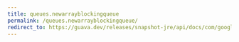 ```yaml
---
title: queues.newarrayblockingqueue
permalink: /queues.newarrayblockingqueue/
redirect_to: https://guava.dev/releases/snapshot-jre/api/docs/com/google/common/collect/Queues.html#newArrayBlockingQueue-int-
---
```

